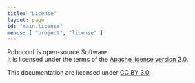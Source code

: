 ```yaml
---
title: "License"
layout: page
id: "main.license"
menus: [ "project", "license" ]
---
```


Roboconf is open-source Software.  
It is licensed under the terms of the [Apache license version 2.0](http://www.apache.org/licenses/LICENSE-2.0).

This documentation are licensed under <a href="http://creativecommons.org/licenses/by/3.0/">CC BY 3.0</a>.
